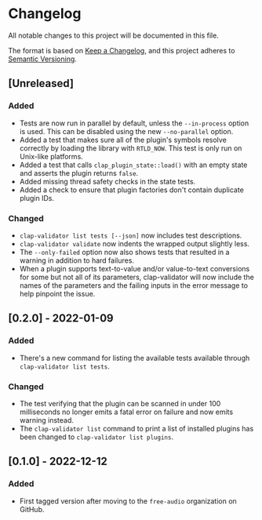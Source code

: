 # Changelog

All notable changes to this project will be documented in this file.

The format is based on [Keep a Changelog](https://keepachangelog.com/en/1.0.0/),
and this project adheres to [Semantic
Versioning](https://semver.org/spec/v2.0.0.html).

## [Unreleased]

### Added

- Tests are now run in parallel by default, unless the `--in-process` option is
  used. This can be disabled using the new `--no-parallel` option.
- Added a test that makes sure all of the plugin's symbols resolve correctly by
  loading the library with `RTLD_NOW`. This test is only run on Unix-like
  platforms.
- Added a test that calls `clap_plugin_state::load()` with an empty state and
  asserts the plugin returns `false`.
- Added missing thread safety checks in the state tests.
- Added a check to ensure that plugin factories don't contain duplicate plugin
  IDs.

### Changed

- `clap-validator list tests [--json]` now includes test descriptions.
- `clap-validator validate` now indents the wrapped output slightly less.
- The `--only-failed` option now also shows tests that resulted in a warning in
  addition to hard failures.
- When a plugin supports text-to-value and/or value-to-text conversions for some
  but not all of its parameters, clap-validator will now include the names of
  the parameters and the failing inputs in the error message to help pinpoint
  the issue.

## [0.2.0] - 2022-01-09

### Added

- There's a new command for listing the available tests available through
  `clap-validator list tests`.

### Changed

- The test verifying that the plugin can be scanned in under 100 milliseconds no
  longer emits a fatal error on failure and now emits warning instead.
- The `clap-validator list` command to print a list of installed plugins has
  been changed to `clap-validator list plugins`.

## [0.1.0] - 2022-12-12

### Added

- First tagged version after moving to the `free-audio` organization on GitHub.
